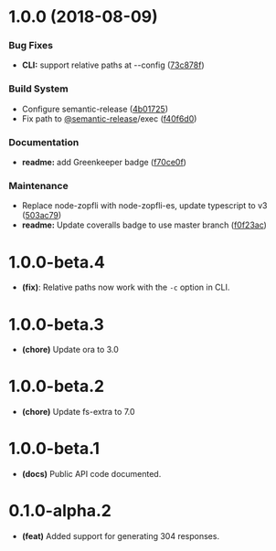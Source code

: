 # 1.0.0 (2018-08-09)


### Bug Fixes

* **CLI:** support relative paths at --config ([73c878f](https://github.com/Alorel/polyfill.io-aot/commit/73c878f))


### Build System

* Configure semantic-release ([4b01725](https://github.com/Alorel/polyfill.io-aot/commit/4b01725))
* Fix path to [@semantic-release](https://github.com/semantic-release)/exec ([f40f6d0](https://github.com/Alorel/polyfill.io-aot/commit/f40f6d0))


### Documentation

* **readme:** add Greenkeeper badge ([f70ce0f](https://github.com/Alorel/polyfill.io-aot/commit/f70ce0f))


### Maintenance

* Replace node-zopfli with node-zopfli-es, update typescript to v3 ([503ac79](https://github.com/Alorel/polyfill.io-aot/commit/503ac79))
* **readme:** Update coveralls badge to use master branch ([f0f23ac](https://github.com/Alorel/polyfill.io-aot/commit/f0f23ac))

# 1.0.0-beta.4

- **(fix)**: Relative paths now work with the `-c` option in CLI.

# 1.0.0-beta.3

- **(chore)** Update ora to 3.0

# 1.0.0-beta.2

- **(chore)** Update fs-extra to 7.0

# 1.0.0-beta.1

- **(docs)** Public API code documented.

# 0.1.0-alpha.2

- **(feat)** Added support for generating 304 responses.
